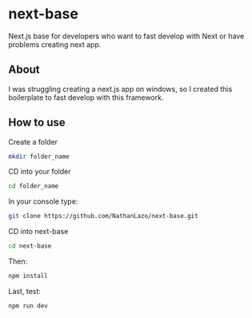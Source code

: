 # next-base
Next.js base for developers who want to fast develop with Next or have problems creating next app.

## About 
I was struggling creating a next.js app on windows, so I created this boilerplate to fast develop with this framework.

## How to use
Create a folder
```bash
mkdir folder_name
```
CD into your folder
```bash
cd folder_name
```
In your console type:
```bash
git clone https://github.com/NathanLazo/next-base.git
```
CD into next-base
```bash
cd next-base
```
Then:
```bash
npm install
```
Last, test:
```bash
npm run dev
```